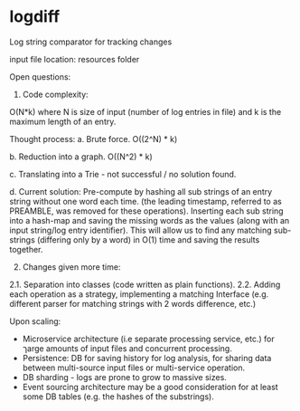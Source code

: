 # logdiff
Log string comparator for tracking changes

input file location: resources folder


Open questions:


1. Code complexity:

O(N*k) where N is size of input (number of log entries in file) and k is the maximum length of an entry. 

Thought process: 
a. Brute force. O((2^N) * k)

b. Reduction into a graph. O((N^2) * k)

c. Translating into a Trie - not successful / no solution found.

d. Current solution: 
Pre-compute by hashing all sub strings of an entry string without one word each time. (the leading timestamp, referred to as PREAMBLE, was removed for these operations).
Inserting each sub string into a hash-map and saving the missing words as the values (along with an input string/log entry identifier).
This will allow us to find any matching sub-strings (differing only by a word) in O(1) time and saving the results together. 

2. Changes given more time: 

2.1. Separation into classes (code written as plain functions). 
2.2. Adding each operation as a strategy, implementing a matching Interface (e.g. different parser for matching strings with 2 words difference, etc.)


Upon scaling: 

- Microservice architecture (i.e separate processing service, etc.) for ךarge amounts of input files and concurrent processing.
- Persistence: DB for saving history for log analysis, for sharing data between multi-source input files or multi-service operation.
- DB sharding - logs are prone to grow to massive sizes.
- Event sourcing architecture may be a good consideration for at least some DB tables (e.g. the hashes of the substrings).











